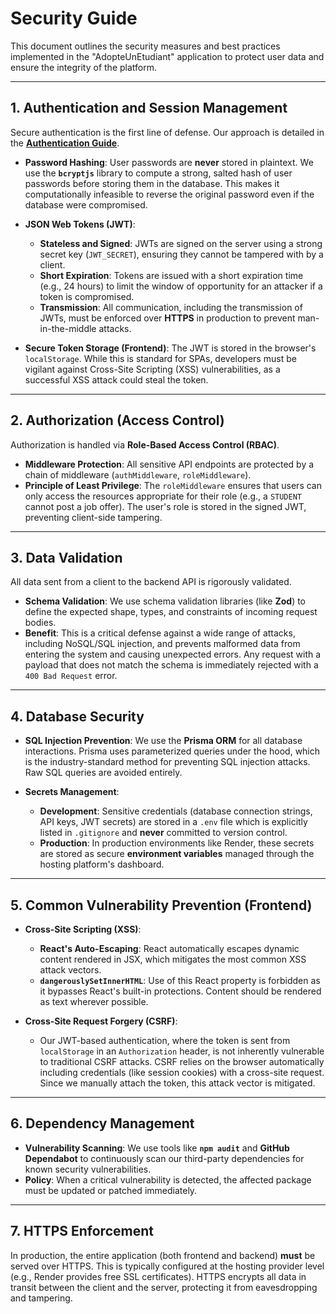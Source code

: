 # Security Guide

This document outlines the security measures and best practices implemented in the "AdopteUnEtudiant" application to protect user data and ensure the integrity of the platform.

---

## 1. Authentication and Session Management

Secure authentication is the first line of defense. Our approach is detailed in the **[Authentication Guide](./Authentication.md)**.

*   **Password Hashing**: User passwords are **never** stored in plaintext. We use the **`bcryptjs`** library to compute a strong, salted hash of user passwords before storing them in the database. This makes it computationally infeasible to reverse the original password even if the database were compromised.

*   **JSON Web Tokens (JWT)**:
    *   **Stateless and Signed**: JWTs are signed on the server using a strong secret key (`JWT_SECRET`), ensuring they cannot be tampered with by a client.
    *   **Short Expiration**: Tokens are issued with a short expiration time (e.g., 24 hours) to limit the window of opportunity for an attacker if a token is compromised.
    *   **Transmission**: All communication, including the transmission of JWTs, must be enforced over **HTTPS** in production to prevent man-in-the-middle attacks.

*   **Secure Token Storage (Frontend)**: The JWT is stored in the browser's `localStorage`. While this is standard for SPAs, developers must be vigilant against Cross-Site Scripting (XSS) vulnerabilities, as a successful XSS attack could steal the token.

---

## 2. Authorization (Access Control)

Authorization is handled via **Role-Based Access Control (RBAC)**.

*   **Middleware Protection**: All sensitive API endpoints are protected by a chain of middleware (`authMiddleware`, `roleMiddleware`).
*   **Principle of Least Privilege**: The `roleMiddleware` ensures that users can only access the resources appropriate for their role (e.g., a `STUDENT` cannot post a job offer). The user's role is stored in the signed JWT, preventing client-side tampering.

---

## 3. Data Validation

All data sent from a client to the backend API is rigorously validated.

*   **Schema Validation**: We use schema validation libraries (like **Zod**) to define the expected shape, types, and constraints of incoming request bodies.
*   **Benefit**: This is a critical defense against a wide range of attacks, including NoSQL/SQL injection, and prevents malformed data from entering the system and causing unexpected errors. Any request with a payload that does not match the schema is immediately rejected with a `400 Bad Request` error.

---

## 4. Database Security

*   **SQL Injection Prevention**: We use the **Prisma ORM** for all database interactions. Prisma uses parameterized queries under the hood, which is the industry-standard method for preventing SQL injection attacks. Raw SQL queries are avoided entirely.

*   **Secrets Management**:
    *   **Development**: Sensitive credentials (database connection strings, API keys, JWT secrets) are stored in a `.env` file which is explicitly listed in `.gitignore` and **never** committed to version control.
    *   **Production**: In production environments like Render, these secrets are stored as secure **environment variables** managed through the hosting platform's dashboard.

---

## 5. Common Vulnerability Prevention (Frontend)

*   **Cross-Site Scripting (XSS)**:
    *   **React's Auto-Escaping**: React automatically escapes dynamic content rendered in JSX, which mitigates the most common XSS attack vectors.
    *   **`dangerouslySetInnerHTML`**: Use of this React property is forbidden as it bypasses React's built-in protections. Content should be rendered as text wherever possible.

*   **Cross-Site Request Forgery (CSRF)**:
    *   Our JWT-based authentication, where the token is sent from `localStorage` in an `Authorization` header, is not inherently vulnerable to traditional CSRF attacks. CSRF relies on the browser automatically including credentials (like session cookies) with a cross-site request. Since we manually attach the token, this attack vector is mitigated.

---

## 6. Dependency Management

*   **Vulnerability Scanning**: We use tools like **`npm audit`** and **GitHub Dependabot** to continuously scan our third-party dependencies for known security vulnerabilities.
*   **Policy**: When a critical vulnerability is detected, the affected package must be updated or patched immediately.

---

## 7. HTTPS Enforcement

In production, the entire application (both frontend and backend) **must** be served over HTTPS. This is typically configured at the hosting provider level (e.g., Render provides free SSL certificates). HTTPS encrypts all data in transit between the client and the server, protecting it from eavesdropping and tampering. 